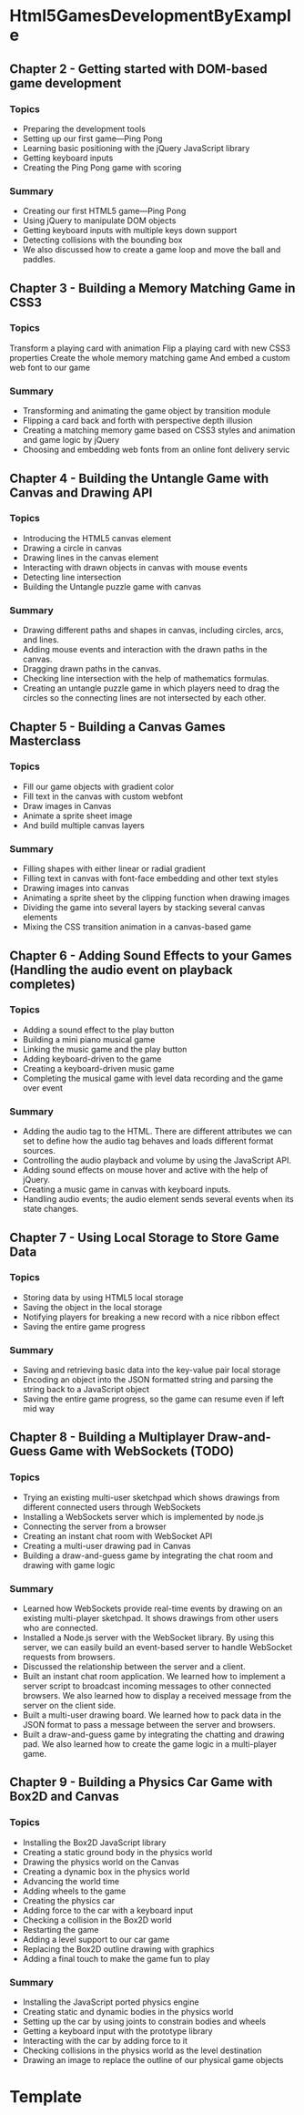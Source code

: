 # Html5GamesDevelopmentByExample

## Chapter 2 - Getting started with DOM-based game development

### Topics

* Preparing the development tools
* Setting up our first game—Ping Pong
* Learning basic positioning with the jQuery JavaScript library
* Getting keyboard inputs
* Creating the Ping Pong game with scoring

### Summary

* Creating our first HTML5 game—Ping Pong
* Using jQuery to manipulate DOM objects
* Getting keyboard inputs with multiple keys down support
* Detecting collisions with the bounding box
* We also discussed how to create a game loop and move the ball and paddles.

## Chapter 3 - Building a Memory Matching Game in CSS3

### Topics

Transform a playing card with animation
Flip a playing card with new CSS3 properties
Create the whole memory matching game
And embed a custom web font to our game

### Summary

* Transforming and animating the game object by transition module
* Flipping a card back and forth with perspective depth illusion
* Creating a matching memory game based on CSS3 styles and animation and game logic by jQuery
* Choosing and embedding web fonts from an online font delivery servic

## Chapter 4 - Building the Untangle Game with Canvas and Drawing API

### Topics

* Introducing the HTML5 canvas element
* Drawing a circle in canvas
* Drawing lines in the canvas element
* Interacting with drawn objects in canvas with mouse events
* Detecting line intersection
* Building the Untangle puzzle game with canvas

### Summary

* Drawing different paths and shapes in canvas, including circles, arcs, and lines.
* Adding mouse events and interaction with the drawn paths in the canvas.
* Dragging drawn paths in the canvas.
* Checking line intersection with the help of mathematics formulas.
* Creating an untangle puzzle game in which players need to drag the circles so the connecting lines are not intersected by each other.

## Chapter 5 - Building a Canvas Games Masterclass

### Topics

* Fill our game objects with gradient color
* Fill text in the canvas with custom webfont
* Draw images in Canvas
* Animate a sprite sheet image
* And build multiple canvas layers

### Summary

* Filling shapes with either linear or radial gradient
* Filling text in canvas with font-face embedding and other text styles
* Drawing images into canvas
* Animating a sprite sheet by the clipping function when drawing images
* Dividing the game into several layers by stacking several canvas elements
* Mixing the CSS transition animation in a canvas-based game

## Chapter 6 - Adding Sound Effects to your Games (Handling the audio event on playback completes)

### Topics

* Adding a sound effect to the play button
* Building a mini piano musical game
* Linking the music game and the play button
* Adding keyboard-driven to the game
* Creating a keyboard-driven music game
* Completing the musical game with level data recording and the game over event

### Summary

* Adding the audio tag to the HTML. There are different attributes we can set to define how the audio tag behaves and loads different format sources.
* Controlling the audio playback and volume by using the JavaScript API.
* Adding sound effects on mouse hover and active with the help of jQuery.
* Creating a music game in canvas with keyboard inputs.
* Handling audio events; the audio element sends several events when its state changes.

## Chapter 7 - Using Local Storage to Store Game Data

### Topics

* Storing data by using HTML5 local storage
* Saving the object in the local storage
* Notifying players for breaking a new record with a nice ribbon effect
* Saving the entire game progress

### Summary

* Saving and retrieving basic data into the key-value pair local storage
* Encoding an object into the JSON formatted string and parsing the string back to a JavaScript object
* Saving the entire game progress, so the game can resume even if left mid way

## Chapter 8 - Building a Multiplayer Draw-and-Guess Game with WebSockets (TODO)

### Topics

* Trying an existing multi-user sketchpad which shows drawings from different connected users through WebSockets
* Installing a WebSockets server which is implemented by node.js
* Connecting the server from a browser
* Creating an instant chat room with WebSocket API
* Creating a multi-user drawing pad in Canvas
* Building a draw-and-guess game by integrating the chat room and drawing with game logic

### Summary

* Learned how WebSockets provide real-time events by drawing on an existing multi-player sketchpad. It shows drawings from other users who are connected.
* Installed a Node.js server with the WebSocket library. By using this server, we can easily build an event-based server to handle WebSocket requests from browsers.
* Discussed the relationship between the server and a client.
* Built an instant chat room application. We learned how to implement a server script to broadcast incoming messages to other connected browsers. We also learned how to display a received message from the server on the client side.
* Built a multi-user drawing board. We learned how to pack data in the JSON format to pass a message between the server and browsers.
* Built a draw-and-guess game by integrating the chatting and drawing pad. We also learned how to create the game logic in a multi-player game.

## Chapter 9 - Building a Physics Car Game with Box2D and Canvas

### Topics

* Installing the Box2D JavaScript library
* Creating a static ground body in the physics world
* Drawing the physics world on the Canvas
* Creating a dynamic box in the physics world
* Advancing the world time
* Adding wheels to the game
* Creating the physics car
* Adding force to the car with a keyboard input
* Checking a collision in the Box2D world
* Restarting the game
* Adding a level support to our car game
* Replacing the Box2D outline drawing with graphics
* Adding a final touch to make the game fun to play

### Summary

* Installing the JavaScript ported physics engine
* Creating static and dynamic bodies in the physics world
* Setting up the car by using joints to constrain bodies and wheels
* Getting a keyboard input with the prototype library
* Interacting with the car by adding force to it
* Checking collisions in the physics world as the level destination
* Drawing an image to replace the outline of our physical game objects

# Template 

<div id="game">
	<section id="menu-scene" class="scene"></section>
	<section id="game-scene" class="scene"></section>
	<section id="gameover-scene" class="scene"></section>
	<section id="credit-scene" class="scene"></section>
	<section id="leaderboard-scene" class="scene"></section>
</div>